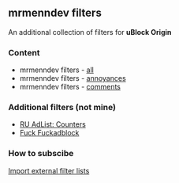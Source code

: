 ## mrmenndev filters

An additional collection of filters for **uBlock Origin**

### Content
-  mrmenndev filters - [all](https://gitlab.com/mrmenndev/filters/-/raw/master/filters.txt)
-  mrmenndev filters - [annoyances](https://gitlab.com/mrmenndev/filters/-/raw/master/annoyances.txt)
-  mrmenndev filters - [comments](https://gitlab.com/mrmenndev/filters/-/raw/master/comments.txt)

### Additional filters (not mine)
- [RU AdList: Counters](https://easylist-downloads.adblockplus.org/cntblock.txt)
- [Fuck Fuckadblock](https://raw.githubusercontent.com/bogachenko/fuckfuckadblock/master/fuckfuckadblock.txt)

### How to subscibe
[Import external filter lists](https://github.com/gorhill/uBlock/wiki/Filter-lists-from-around-the-web)
